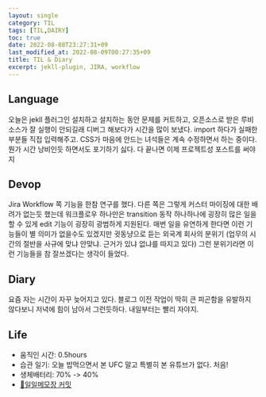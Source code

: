 ```yaml
---
layout: single
category: TIL
tags: [TIL,DAIRY]
toc: true
date: 2022-08-08T23:27:31+09
last_modified_at: 2022-08-09T00:27:35+09
title: TIL & Diary
excerpt: jekll-plugin, JIRA, workflow
---
```

## Language
오늘은 jekll 플러그인 설치하고 설치하는 동안 문제를 커트하고, 오픈소스로 받은 루비 소스가 잘 실행이 안되길래 디버그 해보다가 시간을 많이 보냈다. import 하다가 실패한 부분들 직접 입력해주고. CSS가 마음에 안드는 녀석들은 계속 수정하면서 하는 중이다. 뭔가 시간 낭비인듯 하면서도 포기하기 싫다. 다 끝나면 이제 프로젝트성 포스트를 써야지
## Devop
Jira Workflow 쪽 기능을 한참 연구를 했다. 다른 쪽은 그렇게 커스터 마이징에 대한 배려가 없는듯 했는데 워크플로우 하나만은 transition 동작 하나하나에 굉장히 많은 일을 할 수 있게 edit 기능이 굉장히 광범하게 지원된다. 매번 일을 유연하게 한다면 이런 기능들이 별 의미가 없을수도 있겠지만 귓동냥으로 듣는 외국계 회사의 분위기 (업무의 시간의 절반을 사규에 맞냐 안맞냐. 근거가 있냐 없냐를 따지고 있다) 그런 분위기라면 이런 기능들을 참 잘쓰겠다는 생각이 들었다.
## Diary
요즘 자는 시간이 자꾸 늦어지고 있다. 블로그 이전 작업이 딱히 큰 피곤함을 유발하지 않다보니 저녁에 힘이 남아서 그런듯하다. 내일부터는 빨리 자야지.
## Life
- 움직인 시간: 0.5hours  
- 습관 일기: 오늘 밥먹으면서 본 UFC 말고 특별히 본 유튜브가 없다. 처음!  
- 생체배터리: 70% -> 40%  
- [🔗일일메모장 커밋](https://github.com/HibikeQuantum/PlayGround/commit/5fe61326657d89f048fdebe36eef43e62d9ecb85)  

<!-- # header:
#   overlay_image: "assets/images/banner_template.jpg" # 얘를 예쁘게 쓸일이 있으려나  
#   overlay_filter: 0.3 # 투명도
#   overlay_filter: rgba(205, 239, 154, 0.30) -->

<!-- 
{% include figure image_path="assets/images/banner_template.jpg" alt="this is a placeholder image" caption="This is a figure caption." %}
![image-right](/assets/images/HibikeQauntumSymbol_88x88_version_waifu.png){:.align-center}
저렇게 됩니다. 이렇게 됩니다. 저렇게 됩니다.
{: .caption}

[![styled-image](/assets/images/HibikeQauntumSymbol_88x88_version_waifu.png  "This is some hover text"){: .align-center style="width: 10%;"}](/assets/images/pixel_tracker_logo_80px.png "Title shown in gallery view")
Some custom styled caption.
{: .caption}

짜라투스트라는 이렇게 말했다.[^1]

Definition term 1
: 저렇게 말했다.

집중! 어텐션 플리즈
{: .notice}
그렇게 하면
{: .notice--primary}
안되요
{: .notice--info}
!!
{: .notice--warning}
@@
{: .notice--danger}
흑
{: .notice--success}

{% capture notice-2 %}
**Extended notice box**:
* 맥락을 분리시키는 TIP, 또는 결론을 내릴때 쓰기좋은 패턴 **야호!**

```html
<html>
  <body>Some body. help me!<body>
</html>
```
{% endcapture %}

<div class="notice">{{ notice-2 | markdownify }}</div>

[Text](#link){: .btn .btn--primary}
 -->
 
<!-- [^1]: Test 1의 내용입니다. 푸터라인 주석-->
